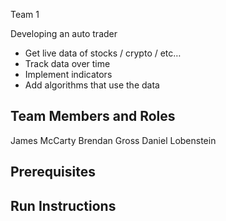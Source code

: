 Team 1

Developing an auto trader
- Get live data of stocks / crypto / etc…
 - Track data over time
 - Implement indicators
 - Add algorithms that use the data


## Team Members and Roles

James McCarty
Brendan Gross
Daniel Lobenstein

## Prerequisites

## Run Instructions
